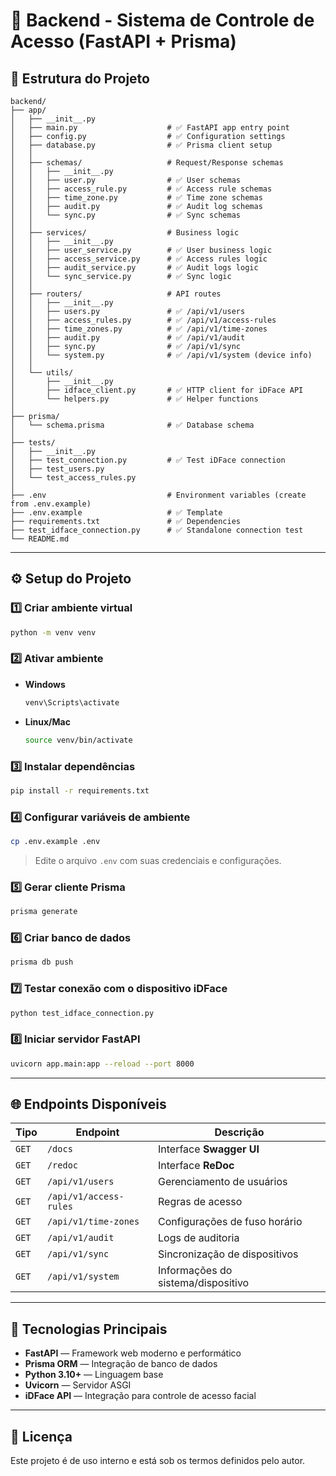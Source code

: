 # 🧠 Backend - Sistema de Controle de Acesso (FastAPI + Prisma)

## 📂 Estrutura do Projeto

```
backend/
├── app/
│   ├── __init__.py
│   ├── main.py                    # ✅ FastAPI app entry point
│   ├── config.py                  # ✅ Configuration settings
│   ├── database.py                # ✅ Prisma client setup
│   │
│   ├── schemas/                   # Request/Response schemas
│   │   ├── __init__.py
│   │   ├── user.py                # ✅ User schemas
│   │   ├── access_rule.py         # ✅ Access rule schemas
│   │   ├── time_zone.py           # ✅ Time zone schemas
│   │   ├── audit.py               # ✅ Audit log schemas
│   │   └── sync.py                # ✅ Sync schemas
│   │
│   ├── services/                  # Business logic
│   │   ├── __init__.py
│   │   ├── user_service.py        # ✅ User business logic
│   │   ├── access_service.py      # ✅ Access rules logic
│   │   ├── audit_service.py       # ✅ Audit logs logic
│   │   └── sync_service.py        # ✅ Sync logic
│   │
│   ├── routers/                   # API routes
│   │   ├── __init__.py
│   │   ├── users.py               # ✅ /api/v1/users
│   │   ├── access_rules.py        # ✅ /api/v1/access-rules
│   │   ├── time_zones.py          # ✅ /api/v1/time-zones
│   │   ├── audit.py               # ✅ /api/v1/audit
│   │   ├── sync.py                # ✅ /api/v1/sync
│   │   └── system.py              # ✅ /api/v1/system (device info)
│   │
│   └── utils/
│       ├── __init__.py
│       ├── idface_client.py       # ✅ HTTP client for iDFace API
│       └── helpers.py             # ✅ Helper functions
│
├── prisma/
│   └── schema.prisma              # ✅ Database schema
│
├── tests/
│   ├── __init__.py
│   ├── test_connection.py         # ✅ Test iDFace connection
│   ├── test_users.py
│   └── test_access_rules.py
│
├── .env                           # Environment variables (create from .env.example)
├── .env.example                   # ✅ Template
├── requirements.txt               # ✅ Dependencies
├── test_idface_connection.py      # ✅ Standalone connection test
└── README.md
```

---

## ⚙️ Setup do Projeto

### 1️⃣ Criar ambiente virtual
```bash
python -m venv venv
```

### 2️⃣ Ativar ambiente
- **Windows**
  ```bash
  venv\Scripts\activate
  ```
- **Linux/Mac**
  ```bash
  source venv/bin/activate
  ```

### 3️⃣ Instalar dependências
```bash
pip install -r requirements.txt
```

### 4️⃣ Configurar variáveis de ambiente
```bash
cp .env.example .env
```
> Edite o arquivo `.env` com suas credenciais e configurações.

### 5️⃣ Gerar cliente Prisma
```bash
prisma generate
```

### 6️⃣ Criar banco de dados
```bash
prisma db push
```

### 7️⃣ Testar conexão com o dispositivo iDFace
```bash
python test_idface_connection.py
```

### 8️⃣ Iniciar servidor FastAPI
```bash
uvicorn app.main:app --reload --port 8000
```

---

## 🌐 Endpoints Disponíveis

| Tipo | Endpoint | Descrição |
|------|-----------|------------|
| `GET` | `/docs` | Interface **Swagger UI** |
| `GET` | `/redoc` | Interface **ReDoc** |
| `GET` | `/api/v1/users` | Gerenciamento de usuários |
| `GET` | `/api/v1/access-rules` | Regras de acesso |
| `GET` | `/api/v1/time-zones` | Configurações de fuso horário |
| `GET` | `/api/v1/audit` | Logs de auditoria |
| `GET` | `/api/v1/sync` | Sincronização de dispositivos |
| `GET` | `/api/v1/system` | Informações do sistema/dispositivo |

---

## 🧩 Tecnologias Principais

- **FastAPI** — Framework web moderno e performático  
- **Prisma ORM** — Integração de banco de dados  
- **Python 3.10+** — Linguagem base  
- **Uvicorn** — Servidor ASGI  
- **iDFace API** — Integração para controle de acesso facial  

---

## 📄 Licença
Este projeto é de uso interno e está sob os termos definidos pelo autor.
